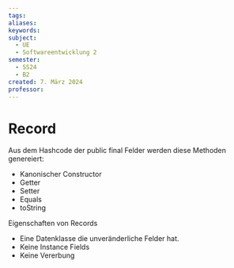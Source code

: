 ```yaml
---
tags: 
aliases: 
keywords: 
subject:
  - UE
  - Softwareentwicklung 2
semester:
  - SS24
  - B2
created: 7. März 2024
professor:
---
```

 

# Record

Aus dem Hashcode der public final Felder werden diese Methoden genereiert:

- Kanonischer Constructor
- Getter 
- Setter
- Equals
- toString

Eigenschaften von Records
- Eine Datenklasse die unveränderliche Felder hat.
- Keine Instance Fields
- Keine Vererbung